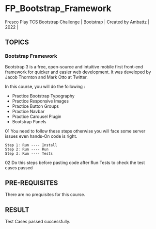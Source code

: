 # FP_Bootstrap_Framework
Fresco Play TCS Bootstrap Challenge | Bootstrap | Created by Ambattz | 2022 |

## TOPICS
### Bootstrap Framework
Bootstrap 3 is a free, open-source and intuitive mobile first front-end framework for quicker and easier web development. It was developed by Jacob Thornton and Mark Otto at Twitter.

In this course, you will do the following :

  * Practice Bootstrap Typography
  * Practice Responsive Images
  * Practice Button Groups
  * Practice Navbar
  * Practice Carousel Plugin
  * Bootstrap Panels

01 You need to follow these steps otherwise you will face some server issues even hands-On code is right. 

    Step 1: Run ---- Install
    Step 2: Run ---- Run
    Step 3: Run ---- Tests 
    
02 Do this steps before pasting code after Run Tests to check the test cases passed

## PRE-REQUISITES
There are no prequisites for this course.

## RESULT
Test Cases passed successfully.

